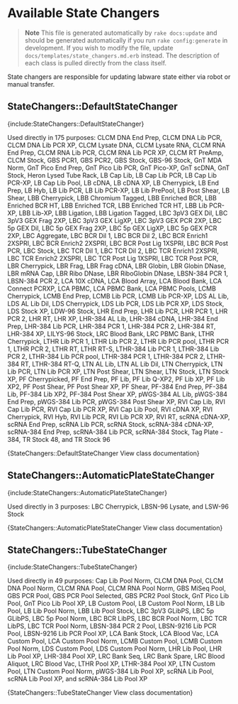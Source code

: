 <!--
# @markup markdown
# @title Available State Changers
-->

# Available State Changers

> **Note** This file is generated automatically by `rake docs:update` and should
> be generated automatically if you run `rake config:generate` in development.
> If you wish to modify the file, update `docs/templates/state_changers.md.erb`
> instead. The description of each class is pulled directly from the class itself.

State changers are responsible for updating labware state either via robot or
manual transfer.


## StateChangers::DefaultStateChanger

{include:StateChangers::DefaultStateChanger}

  Used directly in 175 purposes:
  CLCM DNA End Prep, CLCM DNA Lib PCR, CLCM DNA Lib PCR XP, CLCM Lysate DNA, CLCM Lysate RNA, CLCM RNA End Prep, CLCM RNA Lib PCR, CLCM RNA Lib PCR XP, CLCM RT PreAmp, CLCM Stock, GBS PCR1, GBS PCR2, GBS Stock, GBS-96 Stock, GnT MDA Norm, GnT Pico End Prep, GnT Pico Lib PCR, GnT Pico-XP, GnT scDNA, GnT Stock, Heron Lysed Tube Rack, LB Cap Lib, LB Cap Lib PCR, LB Cap Lib PCR-XP, LB Cap Lib Pool, LB cDNA, LB cDNA XP, LB Cherrypick, LB End Prep, LB Hyb, LB Lib PCR, LB Lib PCR-XP, LB Lib PrePool, LB Post Shear, LB Shear, LBB Cherrypick, LBB Chromium Tagged, LBB Enriched BCR, LBB Enriched BCR HT, LBB Enriched TCR, LBB Enriched TCR HT, LBB Lib PCR-XP, LBB Lib-XP, LBB Ligation, LBB Ligation Tagged, LBC 3pV3 GEX Dil, LBC 3pV3 GEX Frag 2XP, LBC 3pV3 GEX LigXP, LBC 3pV3 GEX PCR 2XP, LBC 5p GEX Dil, LBC 5p GEX Frag 2XP, LBC 5p GEX LigXP, LBC 5p GEX PCR 2XP, LBC Aggregate, LBC BCR Dil 1, LBC BCR Dil 2, LBC BCR Enrich1 2XSPRI, LBC BCR Enrich2 2XSPRI, LBC BCR Post Lig 1XSPRI, LBC BCR Post PCR, LBC Stock, LBC TCR Dil 1, LBC TCR Dil 2, LBC TCR Enrich1 2XSPRI, LBC TCR Enrich2 2XSPRI, LBC TCR Post Lig 1XSPRI, LBC TCR Post PCR, LBR Cherrypick, LBR Frag, LBR Frag cDNA, LBR Globin, LBR Globin DNase, LBR mRNA Cap, LBR Ribo DNase, LBR RiboGlobin DNase, LBSN-384 PCR 1, LBSN-384 PCR 2, LCA 10X cDNA, LCA Blood Array, LCA Blood Bank, LCA Connect PCRXP, LCA PBMC, LCA PBMC Bank, LCA PBMC Pools, LCMB Cherrypick, LCMB End Prep, LCMB Lib PCR, LCMB Lib PCR-XP, LDS AL Lib, LDS AL Lib Dil, LDS Cherrypick, LDS Lib PCR, LDS Lib PCR XP, LDS Stock, LDS Stock XP, LDW-96 Stock, LHR End Prep, LHR Lib PCR, LHR PCR 1, LHR PCR 2, LHR RT, LHR XP, LHR-384 AL Lib, LHR-384 cDNA, LHR-384 End Prep, LHR-384 Lib PCR, LHR-384 PCR 1, LHR-384 PCR 2, LHR-384 RT, LHR-384 XP, LILYS-96 Stock, LRC Blood Bank, LRC PBMC Bank, LTHR Cherrypick, LTHR Lib PCR 1, LTHR Lib PCR 2, LTHR Lib PCR pool, LTHR PCR 1, LTHR PCR 2, LTHR RT, LTHR RT-S, LTHR-384 Lib PCR 1, LTHR-384 Lib PCR 2, LTHR-384 Lib PCR pool, LTHR-384 PCR 1, LTHR-384 PCR 2, LTHR-384 RT, LTHR-384 RT-Q, LTN AL Lib, LTN AL Lib Dil, LTN Cherrypick, LTN Lib PCR, LTN Lib PCR XP, LTN Post Shear, LTN Shear, LTN Stock, LTN Stock XP, PF Cherrypicked, PF End Prep, PF Lib, PF Lib Q-XP2, PF Lib XP, PF Lib XP2, PF Post Shear, PF Post Shear XP, PF Shear, PF-384 End Prep, PF-384 Lib, PF-384 Lib XP2, PF-384 Post Shear XP, pWGS-384 AL Lib, pWGS-384 End Prep, pWGS-384 Lib PCR, pWGS-384 Post Shear XP, RVI Cap Lib, RVI Cap Lib PCR, RVI Cap Lib PCR XP, RVI Cap Lib Pool, RVI cDNA XP, RVI Cherrypick, RVI Hyb, RVI Lib PCR, RVI Lib PCR XP, RVI RT, scRNA cDNA-XP, scRNA End Prep, scRNA Lib PCR, scRNA Stock, scRNA-384 cDNA-XP, scRNA-384 End Prep, scRNA-384 Lib PCR, scRNA-384 Stock, Tag Plate - 384, TR Stock 48, and TR Stock 96

{StateChangers::DefaultStateChanger View class documentation}


## StateChangers::AutomaticPlateStateChanger

{include:StateChangers::AutomaticPlateStateChanger}

  Used directly in 3 purposes:
  LBC Cherrypick, LBSN-96 Lysate, and LSW-96 Stock

{StateChangers::AutomaticPlateStateChanger View class documentation}


## StateChangers::TubeStateChanger

{include:StateChangers::TubeStateChanger}

  Used directly in 49 purposes:
  Cap Lib Pool Norm, CLCM DNA Pool, CLCM DNA Pool Norm, CLCM RNA Pool, CLCM RNA Pool Norm, GBS MiSeq Pool, GBS PCR Pool, GBS PCR Pool Selected, GBS PCR2 Pool Stock, GnT Pico Lib Pool, GnT Pico Lib Pool XP, LB Custom Pool, LB Custom Pool Norm, LB Lib Pool, LB Lib Pool Norm, LBB Lib Pool Stock, LBC 3pV3 GLibPS, LBC 5p GLibPS, LBC 5p Pool Norm, LBC BCR LibPS, LBC BCR Pool Norm, LBC TCR LibPS, LBC TCR Pool Norm, LBSN-384 PCR 2 Pool, LBSN-9216 Lib PCR Pool, LBSN-9216 Lib PCR Pool XP, LCA Bank Stock, LCA Blood Vac, LCA Custom Pool, LCA Custom Pool Norm, LCMB Custom Pool, LCMB Custom Pool Norm, LDS Custom Pool, LDS Custom Pool Norm, LHR Lib Pool, LHR Lib Pool XP, LHR-384 Pool XP, LRC Bank Seq, LRC Bank Spare, LRC Blood Aliquot, LRC Blood Vac, LTHR Pool XP, LTHR-384 Pool XP, LTN Custom Pool, LTN Custom Pool Norm, pWGS-384 Lib Pool XP, scRNA Lib Pool, scRNA Lib Pool XP, and scRNA-384 Lib Pool XP

{StateChangers::TubeStateChanger View class documentation}

